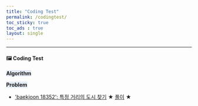 ```yaml
---
title: "Coding Test"
permalink: /codingtest/
toc_sticky: true
toc_ads : true
layout: single
---
```

  

---

####  🖼 **Coding Test**

<span style='background-color: #E5EBF7;'> **Algorithm** </span>


<span style='background-color: #E5EBF7;'> **Problem** </span>

- ['baekjoon 18352': 특정 거리의 도시 찾기](https://www.acmicpc.net/problem/18352) ★ [풀이](https://huniii32.github.io/codingtest/codingtest-01/) ★